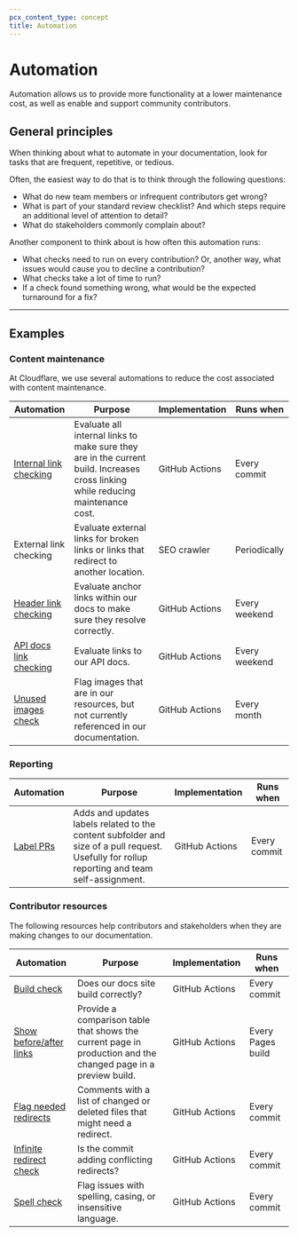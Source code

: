 ```yaml
---
pcx_content_type: concept
title: Automation
---
```


# Automation

Automation allows us to provide more functionality at a lower maintenance cost, as well as enable and support community contributors.

## General principles

When thinking about what to automate in your documentation, look for tasks that are frequent, repetitive, or tedious.

Often, the easiest way to do that is to think through the following questions:

- What do new team members or infrequent contributors get wrong?
- What is part of your standard review checklist? And which steps require an additional level of attention to detail?
- What do stakeholders commonly complain about?

Another component to think about is how often this automation runs:

- What checks need to run on every contribution? Or, another way, what issues would cause you to decline a contribution?
- What checks take a lot of time to run?
- If a check found something wrong, what would be the expected turnaround for a fix?

---

## Examples

### Content maintenance

At Cloudflare, we use several automations to reduce the cost associated with content maintenance.

| Automation | Purpose | Implementation | Runs when |
| --- | --- | --- | --- |
| [Internal link checking](https://github.com/cloudflare/cloudflare-docs/blob/production/bin/crawl.ts) | Evaluate all internal links to make sure they are in the current build. Increases cross linking while reducing maintenance cost. | GitHub Actions | Every commit |
| External link checking | Evaluate external links for broken links or links that redirect to another location. | SEO crawler | Periodically |
| [Header link checking](https://github.com/cloudflare/cloudflare-docs/blob/production/.github/workflows/anchor-link-audit.yml) | Evaluate anchor links within our docs to make sure they resolve correctly. | GitHub Actions | Every weekend |
| [API docs link checking](https://github.com/cloudflare/cloudflare-docs/blob/production/.github/workflows/api-links-crawl.yml) | Evaluate links to our API docs. | GitHub Actions | Every weekend |
| [Unused images check](https://github.com/cloudflare/cloudflare-docs/blob/production/.github/workflows/image-audit.yml) | Flag images that are in our resources, but not currently referenced in our documentation. | GitHub Actions | Every month |

### Reporting

| Automation | Purpose | Implementation | Runs when |
| --- | --- | --- | --- |
| [Label PRs](https://github.com/cloudflare/cloudflare-docs/blob/production/.github/workflows/label-pr.yml) | Adds and updates labels related to the content subfolder and size of a pull request. Usefully for rollup reporting and team self-assignment. | GitHub Actions | Every commit |

### Contributor resources

The following resources help contributors and stakeholders when they are making changes to our documentation.

| Automation | Purpose | Implementation | Runs when |
| --- | --- | --- | --- |
| [Build check](https://github.com/cloudflare/cloudflare-docs/blob/production/.github/workflows/ci.yml) | Does our docs site build correctly? | GitHub Actions | Every commit |
| [Show before/after links](https://github.com/cloudflare/cloudflare-docs/blob/production/.github/workflows/show-changed-files.yml) | Provide a comparison table that shows the current page in production and the changed page in a preview build. | GitHub Actions | Every Pages build |
| [Flag needed redirects](https://github.com/cloudflare/cloudflare-docs/blob/production/.github/workflows/comment-changed-filenames.yml) | Comments with a list of changed or deleted files that might need a redirect. | GitHub Actions | Every commit |
| [Infinite redirect check](https://github.com/cloudflare/cloudflare-docs/blob/production/bin/find-infinite-redirects.ts) | Is the commit adding conflicting redirects?  | GitHub Actions | Every commit |
| [Spell check](https://github.com/cloudflare/cloudflare-docs/blob/production/.github/workflows/spell-check.yml) | Flag issues with spelling, casing, or insensitive language. | GitHub Actions | Every commit |